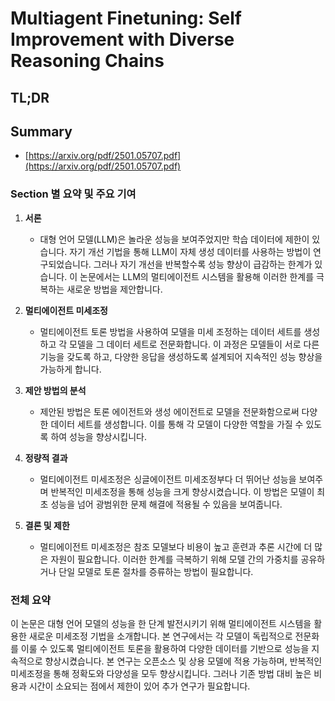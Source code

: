 # Multiagent Finetuning: Self Improvement with Diverse Reasoning Chains
## TL;DR
## Summary
- [https://arxiv.org/pdf/2501.05707.pdf](https://arxiv.org/pdf/2501.05707.pdf)

### Section 별 요약 및 주요 기여

1. **서론**
   - 대형 언어 모델(LLM)은 놀라운 성능을 보여주었지만 학습 데이터에 제한이 있습니다. 자기 개선 기법을 통해 LLM이 자체 생성 데이터를 사용하는 방법이 연구되었습니다. 그러나 자기 개선을 반복할수록 성능 향상이 급감하는 한계가 있습니다. 이 논문에서는 LLM의 멀티에이전트 시스템을 활용해 이러한 한계를 극복하는 새로운 방법을 제안합니다.

2. **멀티에이전트 미세조정**
   - 멀티에이전트 토론 방법을 사용하여 모델을 미세 조정하는 데이터 세트를 생성하고 각 모델을 그 데이터 세트로 전문화합니다. 이 과정은 모델들이 서로 다른 기능을 갖도록 하고, 다양한 응답을 생성하도록 설계되어 지속적인 성능 향상을 가능하게 합니다.

3. **제안 방법의 분석**
   - 제안된 방법은 토론 에이전트와 생성 에이전트로 모델을 전문화함으로써 다양한 데이터 세트를 생성합니다. 이를 통해 각 모델이 다양한 역할을 가질 수 있도록 하여 성능을 향상시킵니다.

4. **정량적 결과**
   - 멀티에이전트 미세조정은 싱글에이전트 미세조정부다 더 뛰어난 성능을 보여주며 반복적인 미세조정을 통해 성능을 크게 향상시켰습니다. 이 방법은 모델이 최초 성능을 넘어 광범위한 문제 해결에 적용될 수 있음을 보여줍니다.

5. **결론 및 제한**
   - 멀티에이전트 미세조정은 참조 모델보다 비용이 높고 훈련과 추론 시간에 더 많은 자원이 필요합니다. 이러한 한계를 극복하기 위해 모델 간의 가중치를 공유하거나 단일 모델로 토론 절차를 증류하는 방법이 필요합니다.

### 전체 요약
이 논문은 대형 언어 모델의 성능을 한 단계 발전시키기 위해 멀티에이전트 시스템을 활용한 새로운 미세조정 기법을 소개합니다. 본 연구에서는 각 모델이 독립적으로 전문화를 이룰 수 있도록 멀티에이전트 토론을 활용하여 다양한 데이터를 기반으로 성능을 지속적으로 향상시켰습니다. 본 연구는 오픈소스 및 상용 모델에 적용 가능하며, 반복적인 미세조정을 통해 정확도와 다양성을 모두 향상시킵니다. 그러나 기존 방법 대비 높은 비용과 시간이 소요되는 점에서 제한이 있어 추가 연구가 필요합니다.